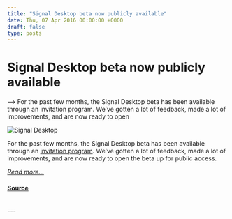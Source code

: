 ```yaml
---
title: "Signal Desktop beta now publicly available"
date: Thu, 07 Apr 2016 00:00:00 +0000
draft: false
type: posts
---
```

# Signal Desktop beta now publicly available





 --> For the past few months, the Signal Desktop beta has been available through an invitation program. We’ve gotten a lot of feedback, made a lot of improvements, and are now ready to open

![Signal Desktop](/blog/images/desktop-beta-placed.png)

For the past few months, the Signal Desktop beta has been available through an [invitation program](/blog/signal-desktop). We’ve gotten a lot of feedback, made a lot of improvements, and are now ready to open the beta up for public access.

[_Read more..._](https://signal.org/blog/signal-desktop-public/)

#### [Source](https://signal.org/blog/signal-desktop-public/)

<br/>
---
